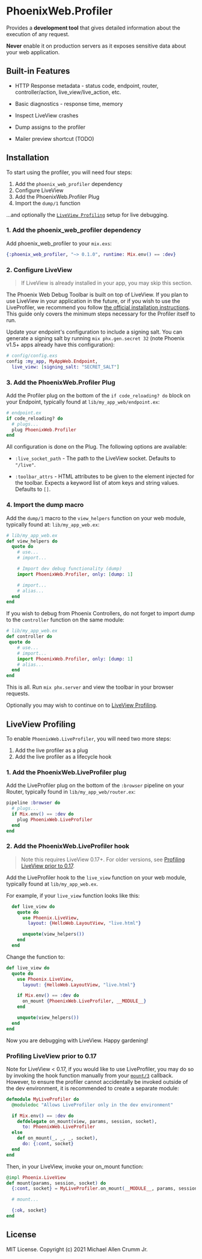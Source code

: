 # PhoenixWeb.Profiler

<!-- MDOC !-->
Provides a **development tool** that gives detailed information about the execution of any request.

**Never** enable it on production servers as it exposes sensitive data about your web application.

## Built-in Features

* HTTP Response metadata - status code, endpoint, router, controller/action, live_view/live_action, etc.

* Basic diagnostics - response time, memory

* Inspect LiveView crashes

* Dump assigns to the profiler

* Mailer preview shortcut (TODO)

## Installation

To start using the profiler, you will need four steps:

1. Add the `phoenix_web_profiler` dependency
2. Configure LiveView
3. Add the PhoenixWeb.Profiler Plug
4. Import the `dump/1` function

...and optionally the [`LiveView Profiling`](#module-liveview-profiling) setup for live debugging.

### 1. Add the phoenix_web_profiler dependency

Add phoenix_web_profiler to your `mix.exs`:

```elixir
{:phoenix_web_profiler, "~> 0.1.0", runtime: Mix.env() == :dev}
```

### 2. Configure LiveView

> If LiveView is already installed in your app, you may skip this section.

The Phoenix Web Debug Toolbar is built on top of LiveView. If you plan to use LiveView in your application in the future, or if you wish to use the LiveProfiler, we recommend you follow [the official installation instructions](https://hexdocs.pm/phoenix_live_view/installation.html).
This guide only covers the minimum steps necessary for the Profiler itself to run.

Update your endpoint's configuration to include a signing salt. You can generate a signing salt by running `mix phx.gen.secret 32` (note Phoenix v1.5+ apps already have this configuration):

```elixir
# config/config.exs
config :my_app, MyAppWeb.Endpoint,
  live_view: [signing_salt: "SECRET_SALT"]
```

### 3. Add the PhoenixWeb.Profiler Plug

Add the Profiler plug on the bottom of the `if code_reloading? do` block
on your Endpoint, typically found at `lib/my_app_web/endpoint.ex`:

```elixir
# endpoint.ex
if code_reloading? do
  # plugs...
  plug PhoenixWeb.Profiler
end
```

All configuration is done on the Plug. The following options are available:

* `:live_socket_path` - The path to the LiveView socket.
  Defaults to `"/live"`.

* `:toolbar_attrs` - HTML attributes to be given to the element
  injected for the toolbar. Expects a keyword list of atom keys and
  string values. Defaults to `[]`.

### 4. Import the dump macro

Add the `dump/1` macro to the `view_helpers` function on
your web module, typically found at: `lib/my_app_web.ex`:

```elixir
# lib/my_app_web.ex
def view_helpers do
  quote do
    # use...
    # import...

    # Import dev debug functionality (dump)
    import PhoenixWeb.Profiler, only: [dump: 1]

    # import...
    # alias...
  end
end
```

If you wish to debug from Phoenix Controllers, do not forget to
import dump to the `controller` function on the same module:

```elixir
# lib/my_app_web.ex
def controller do
 quote do
    # use...
    # import...
    import PhoenixWeb.Profiler, only: [dump: 1]
    # alias...
  end
end
```

This is all. Run `mix phx.server` and view the toolbar in your browser requests.

Optionally you may wish to continue on to [LiveView Profiling](#module-liveview-profiling).

## LiveView Profiling

To enable `PhoenixWeb.LiveProfiler`, you will need two more steps:

1. Add the live profiler as a plug
2. Add the live profiler as a lifecycle hook

### 1. Add the PhoenixWeb.LiveProfiler plug

Add the LiveProfiler plug on the bottom of the
`:browser` pipeline on your Router, typically found in
`lib/my_app_web/router.ex`:

```elixir
pipeline :browser do
  # plugs...
  if Mix.env() == :dev do
    plug PhoenixWeb.LiveProfiler
  end
end
```

### 2. Add the PhoenixWeb.LiveProfiler hook

> Note this requires LiveView 0.17+.
> For older versions, see [Profiling LiveView prior to 0.17](#module-profiling-liveview-prior-to-0-17).

Add the LiveProfiler hook to the `live_view` function on your
web module, typically found at `lib/my_app_web.ex`.

For example, if your `live_view` function looks like this:

```elixir
  def live_view do
    quote do
      use Phoenix.LiveView,
        layout: {HelloWeb.LayoutView, "live.html"}

      unquote(view_helpers())
    end
  end
```

Change the function to:

```elixir
def live_view do
  quote do
    use Phoenix.LiveView,
      layout: {HelloWeb.LayoutView, "live.html"}

    if Mix.env() == :dev do
      on_mount {PhoenixWeb.LiveProfiler, __MODULE__}
    end

    unquote(view_helpers())
  end
end
```

Now you are debugging with LiveView. Happy gardening!

### Profiling LiveView prior to 0.17

Note for LiveView < 0.17, if you would like to use LiveProfiler,
you may do so by invoking the hook function manually from your
[`mount/3`](`c:Phoenix.LiveView.mount/3`) callback. However,
to ensure the profiler cannot accidentally be invoked outside
of the dev environment, it is recommended to create a separate
module:

```elixir
defmodule MyLiveProfiler do
  @moduledoc "Allows LiveProfiler only in the dev environment"

  if Mix.env() == :dev do
    defdelegate on_mount(view, params, session, socket),
      to: PhoenixWeb.LiveProfiler
  else
    def on_mount(_, _, _, socket),
      do: {:cont, socket}
  end
end
```

Then, in your LiveView, invoke your on_mount function:

```elixir
@impl Phoenix.LiveView
def mount(params, session, socket) do
  {:cont, socket} = MyLiveProfiler.on_mount(__MODULE__, params, session, socket)

  # mount...

  {:ok, socket}
end
```

<!-- MDOC !-->

## License

MIT License. Copyright (c) 2021 Michael Allen Crumm Jr.
